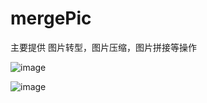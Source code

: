 # mergePic

主要提供 图片转型，图片压缩，图片拼接等操作

 ![image](https://github.com/zh1992/mergePic/blob/master/1.png)
 
  ![image](https://github.com/zh1992/mergePic/blob/master/2.png)
